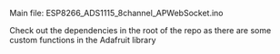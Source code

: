 Main file: ESP8266_ADS1115_8channel_APWebSocket.ino

Check out the dependencies in the root of the repo as there are some custom functions in the Adafruit library
